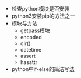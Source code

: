 + 检查python模块是否安装
+ python3安装pip的方法之一
+ 模块与方法
	+ getpass模块
	+ encoded
	+ dir()
	+ datetime
	+ assert
	+ hasattr
+ python中if-else的简洁写法


